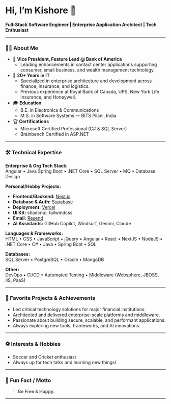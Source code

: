 # Hi, I’m Kishore 👋

**Full-Stack Software Engineer | Enterprise Application Architect | Tech Enthusiast**

---

### 👨‍💻 About Me

- 👔 **Vice President, Feature Lead @ Bank of America**
  - Leading enhancements in contact center applications supporting consumer, small business, and wealth management technology.
- 🏢 **20+ Years in IT**
  - Specialized in enterprise architecture and development across finance, insurance, and logistics.
  - Previous experience at Royal Bank of Canada, UPS, New York Life Insurance, and Honeywell.
- 🎓 **Education**
  - B.E. in Electronics & Communications
  - M.S. in Software Systems — BITS Pilani, India
- 🏆 **Certifications**
  - Microsoft Certified Professional (C# & SQL Server)
  - Brainbench Certified in ASP.NET

---

### 🛠️ Technical Expertise

**Enterprise & Org Tech Stack:**  
Angular • Java Spring Boot • .NET Core • SQL Server • MQ • Database Design

**Personal/Hobby Projects:**

- **Frontend/Backend:** [Next.js](https://x.com/nextjs)
- **Database & Auth:** [Supabase](https://x.com/supabase)
- **Deployment:** [Vercel](https://x.com/vercel)
- **UI Kit:** shadcnui, tailwindcss
- **Email:** [Resend](https://x.com/resend)
- **AI Assistants:** GitHub Copilot, Windsurf, Gemini, Claude

**Languages & Frameworks:**  
HTML • CSS • JavaScript • jQuery • Angular • React • NextJS • NodeJS • .NET Core • C# • Java • Spring Boot • SQL

**Databases:**  
SQL Server • PostgreSQL • Oracle • MongoDB

**Other:**  
DevOps • CI/CD • Automated Testing • Middleware (Websphere, JBOSS, IIS, PaaS)

---

### 🚀 Favorite Projects & Achievements

- Led critical technology solutions for major financial institutions.
- Architected and delivered enterprise-scale platforms and middleware.
- Passionate about building secure, scalable, and performant applications.
- Always exploring new tools, frameworks, and AI innovations.

---

### ⚽ Interests & Hobbies

- Soccer and Cricket enthusiast
- Always up for tech talks and learning new things!

---

### 🌟 Fun Fact / Motto

> **Be Free & Happy.**

---

<!--
**kishoregs/kishoregs** is a ✨ special ✨ repository because its README.md (this file) appears on your GitHub profile.
-->
